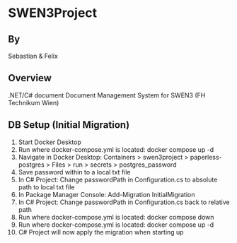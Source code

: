# SWEN3Project
## By
Sebastian & Felix

## Overview
.NET/C# document Document Management System for SWEN3 (FH Technikum Wien)

## DB Setup (Initial Migration)
1. Start Docker Desktop
2. Run where docker-compose.yml is located: docker compose up -d
3. Navigate in Docker Desktop: Containers > swen3project > paperless-postgres > Files > run > secrets > postgres_password
4. Save password within to a local txt file
5. In C# Project: Change passwordPath in Configuration.cs to absolute path to local txt file
6. In Package Manager Console: Add-Migration InitialMigration
7. In C# Project: Change passwordPath in Configuration.cs back to relative path
8. Run where docker-compose.yml is located: docker compose down
9. Run where docker-compose.yml is located: docker compose up -d
10. C# Project will now apply the migration when starting up
